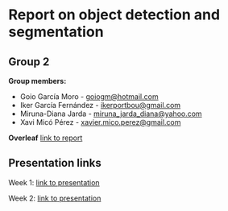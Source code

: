 # Report on object detection and segmentation  #
## Group 2 ##

**Group members:**
* Goio García Moro - goiogm@hotmail.com
* Iker García Fernández - ikerportbou@gmail.com
* Miruna-Diana Jarda - miruna_jarda_diana@yahoo.com
* Xavi Micó Pérez - xavier.mico.perez@gmail.com

**Overleaf**
[link to report](https://www.overleaf.com/read/nkvrrpfjvkcd#5515d9)

**Presentation links**
----------------------
Week 1: [link to presentation](https://www.canva.com/design/DAF9zKCwxqk/Nj-uTwDky7idcXGiRuz1Sw/edit?utm_content=DAF9zKCwxqk&utm_campaign=designshare&utm_medium=link2&utm_source=sharebutton)

Week 2: [link to presentation](https://www.canva.com/design/DAF-K9v6JfM/3KtCGdwvkE4bn4PzEaV9CA/view?utm_content=DAF-K9v6JfM&utm_campaign=designshare&utm_medium=link&utm_source=editor)